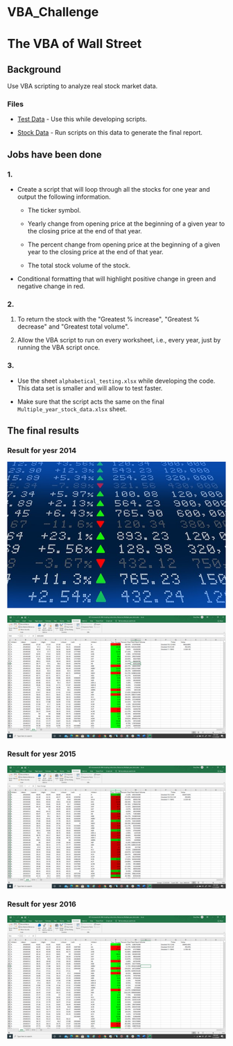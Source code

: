 # VBA_Challenge
# The VBA of Wall Street

## Background

Use VBA scripting to analyze real stock market data. 

### Files

* [Test Data](Resources/alphabetical_testing.xlsx) - Use this while developing scripts.

* [Stock Data](Resources/Multiple_year_stock_data.xlsx) - Run scripts on this data to generate the final report.


## Jobs have been done

### 1.

* Create a script that will loop through all the stocks for one year and output the following information.

  * The ticker symbol.

  * Yearly change from opening price at the beginning of a given year to the closing price at the end of that year.

  * The percent change from opening price at the beginning of a given year to the closing price at the end of that year.

  * The total stock volume of the stock.

* Conditional formatting that will highlight positive change in green and negative change in red.


### 2.

1. To return the stock with the "Greatest % increase", "Greatest % decrease" and "Greatest total volume". 

2. Allow the VBA script to run on every worksheet, i.e., every year, just by running the VBA script once.

### 3.

* Use the sheet `alphabetical_testing.xlsx` while developing the code. This data set is smaller and will allow to test faster. 

* Make sure that the script acts the same on the final `Multiple_year_stock_data.xlsx` sheet. 


## The final results

### Result for yesr 2014

![moderate_solution](images/stockmarket.jpg)

![Result 2014](images/screenshot2014.PNG)

### Result for yesr 2015

![Result 2015](images/screenshot2015.PNG)

### Result for yesr 2016

![Result 2016](images/screenshot2016.PNG)

